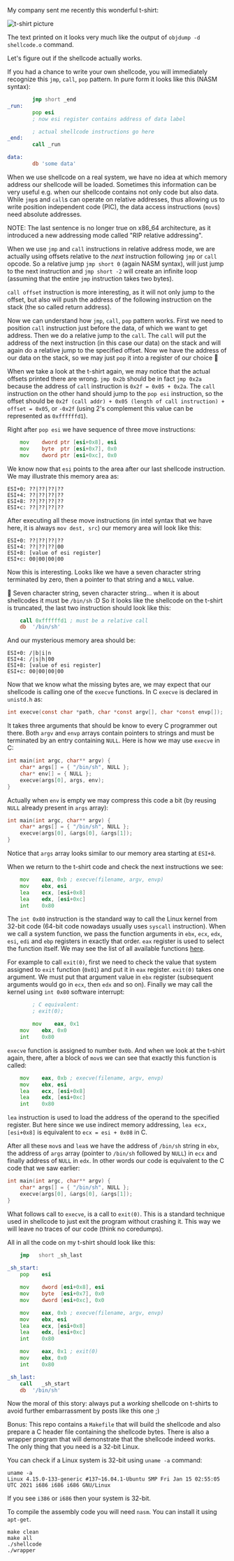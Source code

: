 

My company sent me recently this wonderful t-shirt:

![t-shirt picture](imgs/tshirt.jpeg)

The text printed on it looks very much like the output of `objdump -d shellcode.o` command.

Let's figure out if the shellcode actually works.

If you had a chance to write your own shellcode, you will immediately recognize this `jmp`, `call`, `pop` pattern.
In pure form it looks like this (NASM syntax):
```asm
        jmp short _end
_run:
        pop esi
        ; now esi register contains address of data label

        ; actual shellcode instructions go here
_end:
        call _run 

data:
        db 'some data'
```
When we use shellcode on a real system, we have no idea at which memory address our shellcode will be loaded. Sometimes this information can be very useful e.g. when our shellcode contains not only code but also data.
While `jmp`s and `call`s can operate on relative addresses, thus allowing us to write position independent code (PIC), the data access instructions (`mov`s) need absolute addresses. 

NOTE: The last sentence is no longer true on x86_64 architecture, as it introduced a new addressing mode called "RIP relative addressing".

When we use `jmp` and `call` instructions in relative address mode, we are actually using offsets relative to the _next_ instruction following `jmp` or `call` opcode.
So a relative jump `jmp short 0` (again NASM syntax), will just jump to the next instruction and `jmp short -2` will create an infinite loop (assuming that the entire `jmp` instruction takes two bytes).

`call offset` instruction is more interesting, as it will not only jump to the offset, but also will push the address of the following instruction on the stack (the so called return address).

Now we can understand how `jmp`, `call`, `pop` pattern works.
First we need to position `call` instruction just before the data, of which we want to get address. Then we do a relative jump to the `call`. The `call` will put the address of the next instruction (in this case our data) on the stack and will again do a relative jump to the specified offset. Now we have the address of our data on the stack, so we may just `pop` it into a register of our choice :tada:

When we take a look at the t-shirt again, we may notice that the actual offsets printed there are wrong. `jmp 0x2b` should be in fact `jmp 0x2a` because the address of `call` instruction is `0x2f = 0x05 + 0x2a`. The `call` instruction on the other hand should jump to the `pop esi` instruction, so the offset should be `0x2f (call addr) + 0x05 (length of call instruction) + offset = 0x05`, or `-0x2f` (using 2's complement this value can be represented as `0xffffffd1`).

Right after `pop esi` we have sequence of three move instructions:
```asm
	mov    dword ptr [esi+0x8], esi
	mov    byte  ptr [esi+0x7], 0x0
	mov    dword ptr [esi+0xc], 0x0
```
We know now that `esi` points to the area after our last shellcode instruction.
We may illustrate this memory area as:
```
ESI+0: ??|??|??|?? 
ESI+4: ??|??|??|??
ESI+8: ??|??|??|??
ESI+c: ??|??|??|??
```
After executing all these move instructions (in intel syntax that we have here, it is always `mov dest, src`) our memory area will look like this:
```
ESI+0: ??|??|??|?? 
ESI+4: ??|??|??|00
ESI+8: [value of esi register]
ESI+c: 00|00|00|00
```

Now this is interesting. Looks like we have a seven character string terminated by zero, then a pointer to that string and a `NULL` value.

:thinking: Seven character string, seven character string...  when it is about shellcodes it must be `/bin/sh` :D So it looks like the shellcode on the t-shirt is truncated, the last two instruction should look like this:
```asm
	call 0xffffffd1 ; must be a relative call
	db  '/bin/sh'
```
And our mysterious memory area should be:
```
ESI+0: /|b|i|n 
ESI+4: /|s|h|00
ESI+8: [value of esi register]
ESI+c: 00|00|00|00
```

Now that we know what the missing bytes are, we may expect that our shellcode is calling one of the `execve` functions.
In C `execve` is declared in `unistd.h` as:
```c
int execve(const char *path, char *const argv[], char *const envp[]);
```
It takes three arguments that should be know to every C programmer out there.
Both `argv` and `envp` arrays contain pointers to strings and must be terminated
by an entry containing `NULL`. Here is how we may use `execve` in C:
```c
int main(int argc, char** argv) {
	char* args[] = { "/bin/sh", NULL };
	char* env[] = { NULL };
	execve(args[0], args, env);
}
```
Actually when `env` is empty we may compress this code a bit (by reusing `NULL` already present in `args` array):
```c
int main(int argc, char** argv) {
	char* args[] = { "/bin/sh", NULL };
	execve(args[0], &args[0], &args[1]);
}
```
Notice that `args` array looks similar to our memory area starting at `ESI+8`.

When we return to the t-shirt code and check the next instructions we see:
```asm
	mov    eax, 0xb ; execve(filename, argv, envp)
	mov    ebx, esi 
	lea    ecx, [esi+0x8] 
	lea    edx, [esi+0xc]
	int    0x80
```
The `int 0x80` instruction is the standard way to call the Linux kernel from 32-bit code (64-bit code nowadays usually uses `syscall` instruction).
When we call a system function, we pass the function arguments in
`ebx`, `ecx`, `edx`, `esi`, `edi` and `ebp` registers in exactly that order.
`eax` register is used to select the function itself. We may see the list of all available functions [here](https://chromium.googlesource.com/chromiumos/docs/+/master/constants/syscalls.md#x86-32_bit).

For example to call `exit(0)`, first we need to check the value that system assigned to `exit` function (`0x01`) and put it in `eax` register.
`exit(0)` takes one argument. We must put that argument value in `ebx` register
(subsequent arguments would go in `ecx`, then `edx` and so on).
Finally we may call the kernel using `int 0x80` software interrupt:
```asm
        ; C equivalent:
        ; exit(0);

        mov    eax, 0x1
	mov    ebx, 0x0
	int    0x80
```

`execve` function is assigned to number `0x0b`. And when we look at the t-shirt again, there, after a block of `mov`s we can see that exactly this function is
called:
```asm
	mov    eax, 0xb ; execve(filename, argv, envp)
	mov    ebx, esi 
	lea    ecx, [esi+0x8] 
	lea    edx, [esi+0xc]
	int    0x80
```
`lea` instruction is used to load the address of the operand to the specified register.
But here since we use indirect memory addressing, `lea ecx, [esi+0x8]`
is equivalent to `ecx = esi + 0x08` in C.

After all these `mov`s and `lea`s we have the address of `/bin/sh` string in `ebx`, the address of `args` array (pointer to `/bin/sh` followed by `NULL`)
in `ecx` and finally address of `NULL` in `edx`.
In other words our code is equivalent to the C code that we saw earlier:
```c
int main(int argc, char** argv) {
	char* args[] = { "/bin/sh", NULL };
	execve(args[0], &args[0], &args[1]);
}
```

What follows call to `execve`, is a call to `exit(0)`. This is a standard technique used in shellcode to just exit the program without crashing it. This way we will leave no traces of our code (think no coredumps).

All in all the code on my t-shirt should look like this:
```asm
	jmp   short _sh_last
 
_sh_start:
	pop    esi

	mov    dword [esi+0x8], esi
	mov    byte  [esi+0x7], 0x0
	mov    dword [esi+0xc], 0x0

	mov    eax, 0xb ; execve(filename, argv, envp)
	mov    ebx, esi 
	lea    ecx, [esi+0x8] 
	lea    edx, [esi+0xc]
	int    0x80

	mov    eax, 0x1 ; exit(0)
	mov    ebx, 0x0
	int    0x80

_sh_last:
	call   _sh_start
	db  '/bin/sh'
```

Now the moral of this story: always put a _working_ shellcode on t-shirts to avoid further embarrassment by posts like this one ;)

Bonus: This repo contains a `Makefile` that will build the shellcode and also prepare a C header file containing the shellcode bytes. There is also a wrapper program that will demonstrate that the shellcode indeed works. The only thing that you need is a 32-bit Linux.

You can check if a Linux system is 32-bit using `uname -a` command:
```
uname -a
Linux 4.15.0-133-generic #137~16.04.1-Ubuntu SMP Fri Jan 15 02:55:05 UTC 2021 i686 i686 i686 GNU/Linux
```
If you see `i386` or `i686` then your system is 32-bit.

To compile the assembly code you will need `nasm`. You can install it using `apt-get`.

```
make clean
make all
./shellcode
./wrapper
```